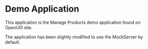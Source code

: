 # Demo Application

This application is the Manage Products demo application found on OpenUI5 site.

The application has been slightly modified to use the MockServer by default.